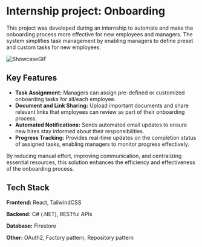# Internship project: Onboarding

This project was developed during an internship to automate and make the onboarding process more effective for new employees and managers. The system simplifies task management by enabling managers to define preset and custom tasks for new employees.

![ShowcaseGIF](https://github.com/MrFrolin/Onboarding/blob/master/OnboardingShowCaseGIF.gif)

## Key Features

- **Task Assignment:** Managers can assign pre-defined or customized onboarding tasks for all/each employee.  
- **Document and Link Sharing:** Upload important documents and share relevant links that employees can review as part of their onboarding process.  
- **Automated Notifications:** Sends automated email updates to ensure new hires stay informed about their responsibilities.  
- **Progress Tracking:** Provides real-time updates on the completion status of assigned tasks, enabling managers to monitor progress effectively.  

By reducing manual effort, improving communication, and centralizing essential resources, this solution enhances the efficiency and effectiveness of the onboarding process.


## Tech Stack

**Frontend:** React, TailwindCSS

**Backend:** C# (.NET), RESTful APIs

**Database:** Firestore

**Other:** OAuth2, Factory pattern, Repository pattern

